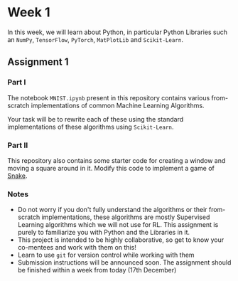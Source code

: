 # Week 1

In this week, we will learn about Python, in particular Python Libraries such an ```NumPy```, ```TensorFlow```, ```PyTorch```, ```MatPlotLib``` and ```Scikit-Learn```.

## Assignment 1

### Part I

The notebook ```MNIST.ipynb``` present in this repository contains various from-scratch implementations of common Machine Learning Algorithms.

Your task will be to rewrite each of these using the standard implementations of these algorithms using ```Scikit-Learn```.

### Part II

This repository also contains some starter code for creating a window and moving a square around in it. Modify this code to implement a game of [Snake](<https://en.wikipedia.org/wiki/Snake_(video_game_genre)>).

### Notes

- Do not worry if you don't fully understand the algorithms or their from-scratch implementations, these algorithms are mostly Supervised Learning algorithms which we will not use for RL. This assignment is purely to familiarize you with Python and the Libraries in it.
- This project is intended to be highly collaborative, so get to know your co-mentees and work with them on this!
- Learn to use ```git``` for version control while working with them
- Submission instructions will be announced soon. The assignment should be finished within a week from today (17th December)
